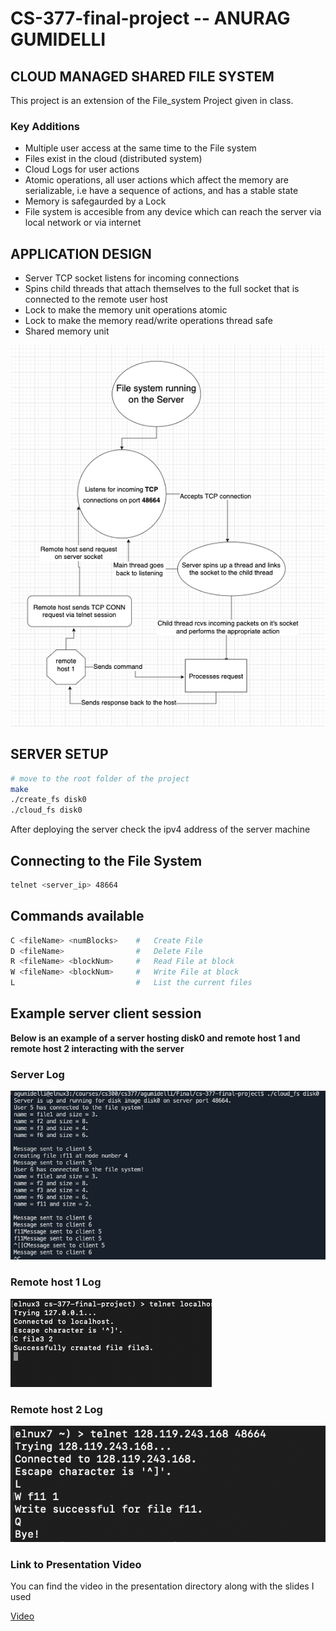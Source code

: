 # CS-377-final-project -- ANURAG GUMIDELLI

## CLOUD MANAGED SHARED FILE SYSTEM

This project is an extension of the File_system Project given in class.

### Key Additions
- Multiple user access at the same time to the File system
- Files exist in the cloud (distributed system)
- Cloud Logs for user actions
- Atomic operations, all user actions which affect the memory are serializable, i.e have a sequence of actions, and has a stable state
- Memory is safegaurded by a Lock
- File system is accesible from any device which can reach the server via local network or via internet

## APPLICATION DESIGN

- Server TCP socket listens for incoming connections
- Spins child threads that attach themselves to the full socket that is connected to the remote user host
- Lock to make the memory unit operations atomic
- Lock to make the memory read/write operations thread safe
- Shared memory unit

![Application Design](./images/System_design_flow_diagram.png)


## SERVER SETUP

```bash
# move to the root folder of the project
make
./create_fs disk0
./cloud_fs disk0
```

After deploying the server check the ipv4 address of the server machine

## Connecting to the File System

```bash
telnet <server_ip> 48664
```

## Commands available
```bash
C <fileName> <numBlocks>    #   Create File
D <fileName>                #   Delete File
R <fileName> <blockNum>     #   Read File at block
W <fileName> <blockNum>     #   Write File at block
L                           #   List the current files
```

## **Example server client session**

**Below is an example of a server hosting disk0 and remote host 1 and remote host 2 interacting with the server**

### Server Log
![Server log](./images/Server.png)


### Remote host 1 Log
![remote host 1 log](./images/remote_host_1.png)


### Remote host 2 Log
![remote host 2 log](./images/remote_host_2.png)


### Link to Presentation Video
You can find the video in the presentation directory along with the slides I used

[Video](./presentation/presentation_AGumidelli.mp4)
